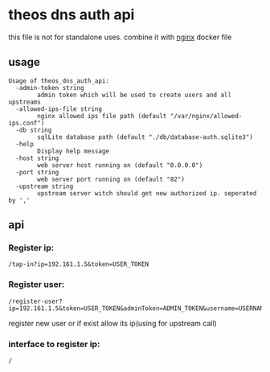 # theos dns auth api

this file is not for standalone uses. combine it with [nginx](../nginx) docker file


## usage
```
Usage of theos_dns_auth_api:
  -admin-token string
        admin token which will be used to create users and all upstreams
  -allowed-ips-file string
        nginx allowed ips file path (default "/var/nginx/allowed-ips.conf")
  -db string
        sqlLite database path (default "./db/database-auth.sqlite3")
  -help
        Display help message
  -host string
        web server host running on (default "0.0.0.0")
  -port string
        web server port running on (default "82")
  -upstream string
        upstream server witch should get new authorized ip. seperated by ','
```


## api

### Register ip: 
```
/tap-in?ip=192.161.1.5&token=USER_TOKEN
```

### Register user: 
```
/register-user?ip=192.161.1.5&token=USER_TOKEN&adminToken=ADMIN_TOKEN&username=USERNANE&limitation=2
```
register new user or if exist allow its ip(using for upstream call)
### interface to register ip:
```
/
```